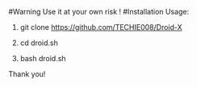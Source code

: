#Warning
Use it at your own risk !
#Installation
Usage:

1) git clone https://github.com/TECHIE008/Droid-X

2) cd droid.sh

3) bash droid.sh

Thank you!
